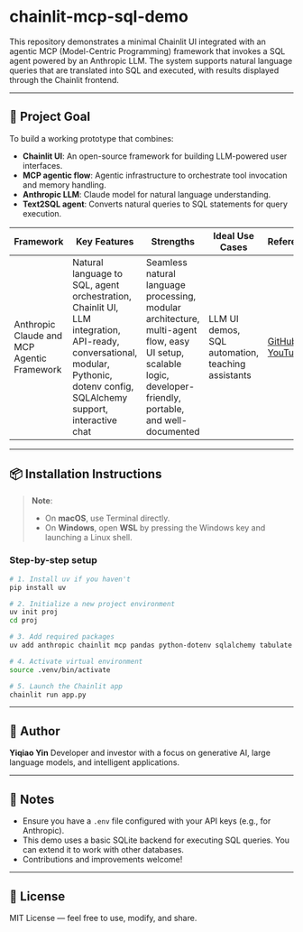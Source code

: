 # chainlit-mcp-sql-demo

This repository demonstrates a minimal Chainlit UI integrated with an agentic MCP (Model-Centric Programming) framework that invokes a SQL agent powered by an Anthropic LLM. The system supports natural language queries that are translated into SQL and executed, with results displayed through the Chainlit frontend.

---

## 🚀 Project Goal

To build a working prototype that combines:

- **Chainlit UI**: An open-source framework for building LLM-powered user interfaces.
- **MCP agentic flow**: Agentic infrastructure to orchestrate tool invocation and memory handling.
- **Anthropic LLM**: Claude model for natural language understanding.
- **Text2SQL agent**: Converts natural queries to SQL statements for query execution.

| Framework                           | Key Features                                                                 | Strengths                                                                                   | Ideal Use Cases                            | References                                                                                      |
|-------------------------------------|------------------------------------------------------------------------------|---------------------------------------------------------------------------------------------|--------------------------------------------|-------------------------------------------------------------------------------------------------|
| Anthropic Claude and MCP Agentic Framework​ | Natural language to SQL, agent orchestration, Chainlit UI, LLM integration, API-ready, conversational, modular, Pythonic, dotenv config, SQLAlchemy support, interactive chat | Seamless natural language processing, modular architecture, multi-agent flow, easy UI setup, scalable logic, developer-friendly, portable, and well-documented | LLM UI demos, SQL automation, teaching assistants | [GitHub](https://github.com/yiqiaoyin/chainlit-mcp-sql-demo) <br> [YouTube](https://youtu.be/WAmJ8E6ONx8?si=wOgGMMgWkPbsCdHg) |


---

## 📦 Installation Instructions

> **Note**:  
> - On **macOS**, use Terminal directly.  
> - On **Windows**, open **WSL** by pressing the Windows key and launching a Linux shell.

### Step-by-step setup

```bash
# 1. Install uv if you haven't
pip install uv

# 2. Initialize a new project environment
uv init proj
cd proj

# 3. Add required packages
uv add anthropic chainlit mcp pandas python-dotenv sqlalchemy tabulate

# 4. Activate virtual environment
source .venv/bin/activate

# 5. Launch the Chainlit app
chainlit run app.py
```

---

## 👤 Author

**Yiqiao Yin**
Developer and investor with a focus on generative AI, large language models, and intelligent applications.

---

## 🧠 Notes

* Ensure you have a `.env` file configured with your API keys (e.g., for Anthropic).
* This demo uses a basic SQLite backend for executing SQL queries. You can extend it to work with other databases.
* Contributions and improvements welcome!

---

## 📄 License

MIT License — feel free to use, modify, and share.
